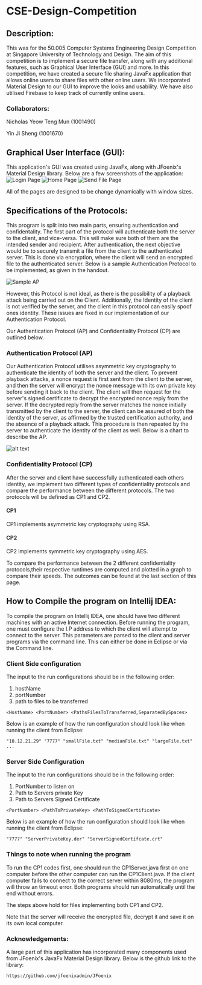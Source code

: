 # CSE-Design-Competition

## Description:
This was for the 50.005 Computer Systems Engineering Design Competition at Singapore University of Technology and Design. The aim of this competition is to implement a secure file transfer, along with any additional features, such as Graphical User Interface (GUI) and more. In this competition, we have created a secure file sharing JavaFx application that allows online users to share files with other online users. We incorporated Material Design to our GUI to improve the looks and usability. We have also utilised Firebase to keep track of currently online users.  

### Collaborators:
Nicholas Yeow Teng Mun (1001490)

Yin Ji Sheng (1001670)

## Graphical User Interface (GUI):
This application's GUI was created using JavaFx, along with JFoenix's Material Design library. Below are a few screenshots of the application:
![Login Page](https://github.com/yinjisheng311/CSE-Design-Competition/blob/master/src/Screenshots/Screen%20Shot%202017-05-22%20at%2010.35.53%20PM.png "Login Page")
![Home Page](https://github.com/yinjisheng311/CSE-Design-Competition/blob/master/src/Screenshots/Screen%20Shot%202017-05-22%20at%2010.39.38%20PM.png "Home Page")
![Send File Page](https://github.com/yinjisheng311/CSE-Design-Competition/blob/master/src/Screenshots/Screen%20Shot%202017-05-22%20at%2010.39.23%20PM.png "Send File Page")

All of the pages are designed to be change dynamically with window sizes.

## Specifications of the Protocols:
This program is split into two main parts, ensuring authentication and confidentality. The first part of the protocol will authenticate both the server to the client, and vice-versa. This will make sure both of them are the intended sender and recipient. After authentication, the next objective would be to securely transmit a file from the client to the authenticated server. This is done via encryption, where the client will send an encrypted file to the authenticated server. Below is a sample Authentication Protocol to be implemented, as given in the handout. 

![Sample AP](https://github.com/imny94/CSE-Programming-Assignments/blob/master/CSE-Programming-Assignment-2/Screen%20Shot%202017-04-20%20at%2012.09.11%20PM.png "Sample Authentication Protocol")

However, this Protocol is not ideal, as there is the possibility of a playback attack being carried out on the Client. Additionally, the Identity of the client is not verified by the server, and the client in this protocol can easily spoof ones identity. These issues are fixed in our implementation of our Authentication Protocol.

Our Authentication Protocol (AP) and Confidentiality Protocol (CP) are outlined below. 

### Authentication Protocol (AP) 
Our Authentication Protocol utilises asymmetric key cryptography to authenticate the identity of both the server and the client. To prevent playback attacks, a nonce request is first sent from the client to the server, and then the server will encrypt the nonce message with its own private key before sending it back to the client. The client will then request for the server's signed certificate to decrypt the encrypted nonce reply from the server. If the decrypted reply from the server matches the nonce initially transmitted by the client to the server, the client can be assured of both the identity of the server, as affirmed by the trusted certification authority, and the absence of a playback attack. This procedure is then repeated by the server to authenticate the identity of the client as well. Below is a chart to describe the AP. 

![alt text](https://github.com/imny94/CSE-Programming-Assignments/blob/master/CSE-Programming-Assignment-2/APFigure.001.jpeg "Logo Title Text 1")


### Confidentiality Protocol (CP)
After the server and client have successfully authenticated each others identity, we implement two different types of confidentiality protocols and compare the performance between the different protocols. The two protocols will be defined as CP1 and CP2.

#### CP1
CP1 implements asymmetric key cryptography using RSA.

#### CP2
CP2 implements symmetric key cryptography using AES.

To compare the performance between the 2 different confidentiality protocols,their respective runtimes are computed and plotted in a graph to compare their speeds. The outcomes can be found at the last section of this page.  

## How to Compile the program on Intellij IDEA:
To compile the program on Intellij IDEA, one should have two different machines with an active Internet connection. Before running the program, one must configure the I.P address to which the client will attempt to connect to the server. This parameters are parsed to the client and server programs via the command line. This can either be done in Eclipse or via the Command line. 

### Client Side configuration

The input to the run configurations should be in the following order: 
1) hostName 
2) portNumber 
3) path to files to be transferred

```
<HostName> <PortNumber> <PathsFilesToTransferred,SeparatedBySpaces>
```

Below is an example of how the run configuration should look like when running the client from Eclipse:
```
"10.12.21.29" "7777" "smallFile.txt" "medianFile.txt" "largeFile.txt" ...
```

### Server Side Configuration

The input to the run configurations should be in the following order: 
1) PortNumber to listen on 
2) Path to Servers private Key
3) Path to Servers Signed Certificate

```
<PortNumber> <PathToPrivateKey> <PathToSignedCertificate>
```

Below is an example of how the run configuration should look like when running the client from Eclipse:
```
"7777" "ServerPrivateKey.der" "ServerSignedCertifcate.crt"
```

### Things to note when running the program

To run the CP1 codes first, one should run the CP1Server.java first on one computer before the other computer can run the CP1Client.java. If the client computer fails to connect to the correct server within 8080ms, the program will throw an timeout error. Both programs should run automatically until the end without errors. 

The steps above hold for files implementing both CP1 and CP2.

Note that the server will receive the encrypted file, decrypt it and save it on its own local computer.

### Acknowledgements:
A large part of this application has incorporated many components used from JFoenix's JavaFx Material Design library. Below is the github link to the library:
```
https://github.com/jfoenixadmin/JFoenix
```

